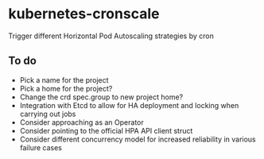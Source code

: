 # kubernetes-cronscale
Trigger different Horizontal Pod Autoscaling strategies by cron 

## To do
- Pick a name for the project
- Pick a home for the project?
- Change the crd spec.group to new project home?
- Integration with Etcd to allow for HA deployment and locking when carrying out jobs
- Consider approaching as an Operator
- Consider pointing to the official HPA API client struct
- Consider different concurrency model for increased reliability in various failure cases 
